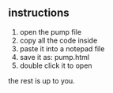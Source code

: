 ## instructions

1. open the pump file  
2. copy all the code inside  
3. paste it into a notepad file  
4. save it as: pump.html  
5. double click it to open

the rest is up to you.

